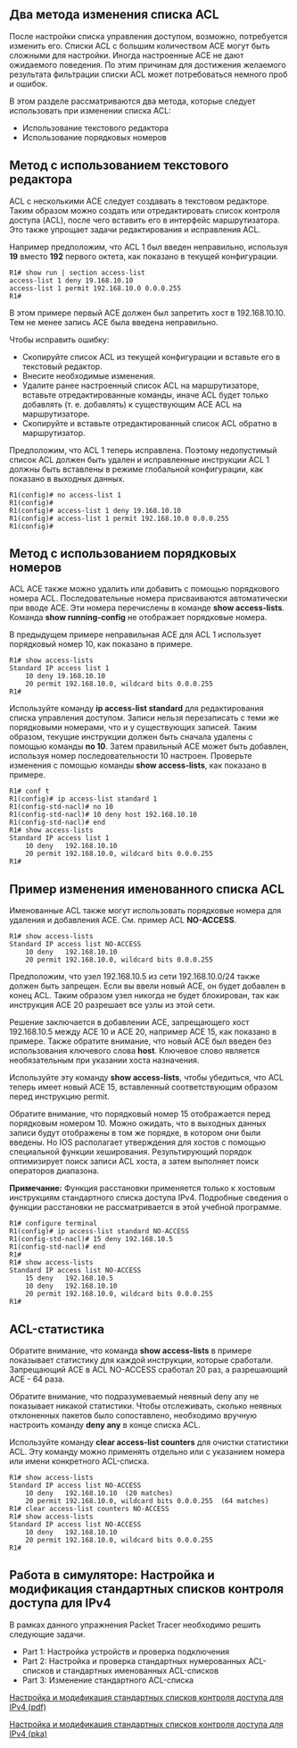<!-- 5.2.1 -->
## Два метода изменения списка ACL

После настройки списка управления доступом, возможно, потребуется изменить его. Списки ACL с большим количеством  ACE могут быть сложными для настройки. Иногда настроенные ACE не дают ожидаемого поведения. По этим причинам для достижения желаемого результата фильтрации списки ACL может потребоваться немного проб и ошибок.

В этом разделе рассматриваются два метода, которые следует использовать при изменении списка ACL:

* Использование текстового редактора
* Использование порядковых номеров

<!-- 5.2.2 -->
## Метод с использованием текстового редактора

ACL с несколькими ACE следует создавать в текстовом редакторе. Таким образом можно создать или отредактировать список контроля доступа (ACL), после чего вставить его в интерфейс маршрутизатора. Это также упрощает задачи редактирования и исправления ACL.

Например предположим, что ACL 1 был введен неправильно, используя **19** вместо **192** первого октета, как показано в текущей конфигурации.

```
R1# show run | section access-list 
access-list 1 deny 19.168.10.10
access-list 1 permit 192.168.10.0 0.0.0.255
R1#
```

В этом примере первый ACE должен был запретить хост в 192.168.10.10. Тем не менее запись ACE была введена неправильно.

Чтобы исправить ошибку:

* Скопируйте список ACL из текущей конфигурации и вставьте его в текстовый редактор.
* Внесите необходимые изменения.
* Удалите ранее настроенный список ACL на маршрутизаторе, вставьте отредактированные команды, иначе ACL будет только добавлять (т. е. добавлять) к существующим ACE ACL на маршрутизаторе.
* Скопируйте и вставьте отредактированный список ACL обратно в маршрутизатор.

Предположим, что ACL 1 теперь исправлена. Поэтому недопустимый список ACL должен быть удален и исправленные инструкции ACL 1 должны быть вставлены в режиме глобальной конфигурации, как показано в выходных данных.

```
R1(config)# no access-list 1
R1(config)#
R1(config)# access-list 1 deny 19.168.10.10
R1(config)# access-list 1 permit 192.168.10.0 0.0.0.255
R1(config)#
```

<!-- 5.2.3 -->
## Метод с использованием порядковых номеров 

ACL ACE также можно удалить или добавить с помощью порядкового номера ACL. Последовательные номера присваиваются автоматически при вводе ACE. Эти номера перечислены в  команде **show access-lists**.  Команда **show running-config** не отображает порядковые номера.

В предыдущем примере неправильная ACE для ACL 1 использует порядковый номер 10, как показано в примере.

```
R1# show access-lists 
Standard IP access list 1 
    10 deny 19.168.10.10 
    20 permit 192.168.10.0, wildcard bits 0.0.0.255
R1#
```

Используйте  команду  **ip access-list standard** для редактирования списка управления доступом. Записи нельзя перезаписать с теми же порядковыми номерами, что и у существующих записей. Таким образом, текущие инструкции  должен быть сначала удалены с помощью  команды **no 10**.   Затем правильный ACE может быть добавлен, используя  номер  последовательности 10 настроен. Проверьте изменения с помощью  команды **show access-lists**, как показано в примере.

```
R1# conf t
R1(config)# ip access-list standard 1
R1(config-std-nacl)# no 10
R1(config-std-nacl)# 10 deny host 192.168.10.10
R1(config-std-nacl)# end
R1# show access-lists
Standard IP access list 1
    10 deny   192.168.10.10
    20 permit 192.168.10.0, wildcard bits 0.0.0.255
R1#
```

<!-- 5.2.4 -->
## Пример изменения именованного списка ACL

Именованные ACL также могут использовать порядковые номера для удаления и добавления ACE. См. пример ACL **NO-ACCESS**.

```
R1# show access-lists
Standard IP access list NO-ACCESS
    10 deny   192.168.10.10
    20 permit 192.168.10.0, wildcard bits 0.0.0.255
```

Предположим, что узел 192.168.10.5 из сети 192.168.10.0/24 также должен быть запрещен. Если вы ввели новый ACE, он будет добавлен в конец ACL. Таким образом узел никогда не будет блокирован, так как  инструкция ACE 20 разрешает все узлы из этой сети.

Решение заключается в добавлении ACE, запрещающего хост 192.168.10.5 между ACE 10 и ACE 20, например ACE 15, как показано в примере. Также обратите внимание, что новый ACE был введен без использования  ключевого слова **host**. Ключевое слово является необязательным при указании хоста назначения.

Используйте  эту команду **show access-lists**, чтобы убедиться, что ACL теперь имеет новый ACE 15, вставленный соответствующим образом перед инструкцию permit.

Обратите внимание, что порядковый номер 15 отображается перед порядковым номером 10. Можно ожидать, что в выходных данных записи будут отображены в том же порядке, в котором они были введены. Но IOS располагает утверждения для хостов с помощью специальной функции хеширования. Результирующий порядок оптимизирует поиск записи ACL хоста, а затем выполняет поиск операторов диапазона.

**Примечание:** Функция расстановки применяется только к хостовым инструкциям стандартного списка доступа IPv4. Подробные сведения о функции расстановки не рассматривается в этой учебной программе.

```
R1# configure terminal
R1(config)# ip access-list standard NO-ACCESS
R1(config-std-nacl)# 15 deny 192.168.10.5
R1(config-std-nacl)# end
R1#
R1# show access-lists
Standard IP access list NO-ACCESS
    15 deny   192.168.10.5
    10 deny   192.168.10.10
    20 permit 192.168.10.0, wildcard bits 0.0.0.255
R1#
```

<!-- 5.2.5 -->
## ACL-статистика

Обратите внимание, что   команда **show access-lists** в примере показывает статистику для каждой инструкции, которые сработали. Запрещающий ACE в ACL NO-ACCESS сработал 20 раз, а разрешающий ACE -  64 раза.

Обратите внимание, что подразумеваемый неявный deny any  не показывает никакой статистики. Чтобы отслеживать, сколько неявных отклоненных пакетов было сопоставлено, необходимо вручную настроить команду **deny any** в конце списка ACL.

Используйте  команду **clear access-list counters** для очистки статистики ACL. Эту команду можно применять отдельно или с указанием номера или имени конкретного ACL-списка.

```
R1# show access-lists
Standard IP access list NO-ACCESS
    10 deny   192.168.10.10  (20 matches) 
    20 permit 192.168.10.0, wildcard bits 0.0.0.255  (64 matches) 
R1# clear access-list counters NO-ACCESS
R1# show access-lists
Standard IP access list NO-ACCESS
    10 deny   192.168.10.10
    20 permit 192.168.10.0, wildcard bits 0.0.0.255
R1#
```

<!-- 5.2.6 -->
<!-- syntax -->

<!-- 5.2.7 -->
## Работа в симуляторе: Настройка и модификация стандартных списков контроля доступа для IPv4

В рамках данного упражнения Packet Tracer необходимо решить следующие задачи.

* Part 1: Настройка устройств и проверка подключения
* Part 2: Настройка и проверка стандартных нумерованных ACL-списков и стандартных именованных ACL-списков
* Part 3: Изменение стандартного ACL-списка

[Настройка и модификация стандартных списков контроля доступа для IPv4 (pdf)](./assets/5.2.7-packet-tracer---configure-and-modify-standard-ipv4-acls_ru-RU.pdf)

[Настройка и модификация стандартных списков контроля доступа для IPv4 (pka)](./assets/5.2.7-packet-tracer---configure-and-modify-standard-ipv4-acls_ru-RU.pka)

